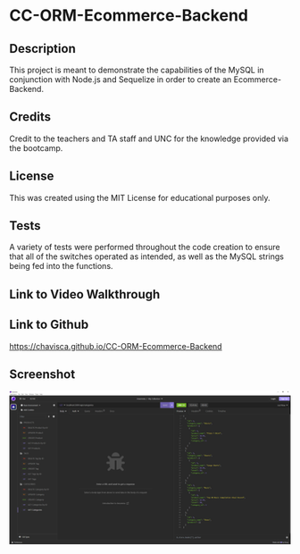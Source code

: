 # CC-ORM-Ecommerce-Backend

## Description

This project is meant to demonstrate the capabilities of the MySQL in conjunction with Node.js and Sequelize in order to create an Ecommerce-Backend.


## Credits

Credit to the teachers and TA staff and UNC for the knowledge provided via the bootcamp.  

## License
This was created using the MIT License for educational purposes only.  

## Tests  
A variety of tests were performed throughout the code creation to ensure that all of the switches operated as intended, as well as the MySQL strings being fed into the functions.  

## Link to Video Walkthrough

## Link to Github
https://chavisca.github.io/CC-ORM-Ecommerce-Backend

## Screenshot

![Screenshot_of_the_Express_Note_Taker](/assets/images/screenshot.JPG)